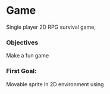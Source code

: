 # Game
Single player 2D RPG survival game, 


### Objectives
Make a fun game

### First Goal: 

Movable sprite in 2D environment using 

